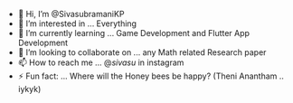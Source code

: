 - 👋 Hi, I’m @SivasubramaniKP
- 👀 I’m interested in ... Everything
- 🌱 I’m currently learning ... Game Development and Flutter App Development
- 💞️ I’m looking to collaborate on ... any Math related Research paper
- 📫 How to reach me ... @_sivasu_ in instagram
- ⚡ Fun fact: ... Where will the Honey bees be happy? (Theni Anantham .. iykyk)

<!---
SivasubramaniKP/SivasubramaniKP is a ✨ special ✨ repository because its `README.md` (this file) appears on your GitHub profile.
You can click the Preview link to take a look at your changes.
--->
